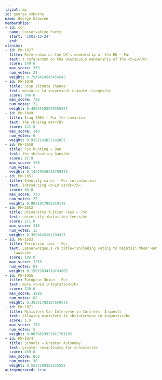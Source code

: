 ```yaml
---
layout: mp
id: george_osborne
name: George Osborne
memberships:
- id: con
  name: Conservative Party
  start: '2001-10-24'
  end: 
stances:
- id: PW-1027
  title: Referendum on the UK's membership of the EU — For
  text: a referendum on the UK&rsquo;s membership of the <b>EU</b>
  score: 249.0
  max_score: 330
  num_votes: 21
  weight: 0.7545454545454545
- id: PW-1030
  title: Stop climate change
  text: measures to <b>prevent climate change</b>
  score: 346.0
  max_score: 720
  num_votes: 32
  weight: 0.48055555555555557
- id: PW-1049
  title: Iraq 2003 — For the invasion
  text: the <b>Iraq war</b>
  score: 131.0
  max_score: 140
  num_votes: 6
  weight: 0.9357142857142857
- id: PW-1050
  title: Fox hunting — Ban
  text: the <b>hunting ban</b>
  score: 27.0
  max_score: 190
  num_votes: 7
  weight: 0.14210526315789473
- id: PW-1051
  title: Identity cards — For introduction
  text: introducing <b>ID cards</b>
  score: 60.0
  max_score: 730
  num_votes: 25
  weight: 0.0821917808219178
- id: PW-1052
  title: University Tuition Fees — For
  text: university <b>tuition fees</b>
  score: 111.0
  max_score: 310
  num_votes: 15
  weight: 0.3580645161290323
- id: PW-1053
  title: Terrorism laws — For
  text: Labour&rsquo;s <b title="Including voting to maintain them">anti-terrorism
    laws</b>
  score: 189.0
  max_score: 1210
  num_votes: 81
  weight: 0.15619834710743802
- id: PW-1065
  title: European Union — For
  text: more <b>EU integration</b>
  score: 740.0
  max_score: 1880
  num_votes: 88
  weight: 0.39361702127659576
- id: PW-1071
  title: Ministers Can Intervene in Coroners' Inquests
  text: allowing ministers to <b>intervene in inquests</b>
  score: 1.0
  max_score: 170
  num_votes: 5
  weight: 0.0058823529411764705
- id: PW-1074
  title: Schools — Greater Autonomy
  text: greater <b>autonomy for schools</b>
  score: 459.0
  max_score: 860
  num_votes: 30
  weight: 0.5337209302325582
autogenerated: true
---
```

